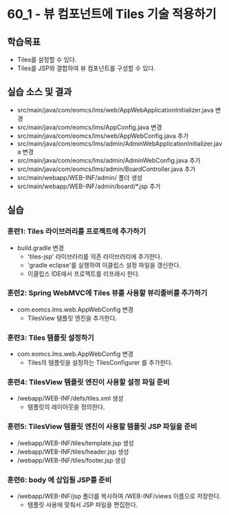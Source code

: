 # 60_1 - 뷰 컴포넌트에 Tiles 기술 적용하기

## 학습목표

- Tiles를 설정할 수 있다.
- Tiles를 JSP와 결합하여 뷰 컴포넌트를 구성할 수 있다.

## 실습 소스 및 결과

- src/main/java/com/eomcs/lms/web/AppWebApplicationInitializer.java 변경
- src/main/java/com/eomcs/lms/AppConfig.java 변경
- src/main/java/com/eomcs/lms/web/AppWebConfig.java 추가
- src/main/java/com/eomcs/lms/admin/AdminWebApplicationInitializer.java 변경
- src/main/java/com/eomcs/lms/admin/AdminWebConfig.java 추가
- src/main/java/com/eomcs/lms/admin/BoardController.java 추가
- src/main/webapp/WEB-INF/admin/ 폴더 생성
- src/main/webapp/WEB-INF/admin/board/*.jsp 추가
  
## 실습  

### 훈련1: Tiles 라이브러리를 프로젝트에 추가하기

- build.gradle 변경
  - 'tiles-jsp' 라이브러리를 의존 라이브러리에 추가한다.
  - 'gradle eclipse'를 실행하여 이클립스 설정 파일을 갱신한다.
  - 이클립스 IDE에서 프로젝트를 리프래시 한다.
 
### 훈련2: Spring WebMVC에 Tiles 뷰를 사용할 뷰리졸버를 추가하기

- com.eomcs.lms.web.AppWebConfig 변경
  - TilesView 템플릿 엔진을 추가한다.

### 훈련3: Tiles 템플릿 설정하기

- com.eomcs.lms.web.AppWebConfig 변경
  - Tiles의 템플릿을 설정하는 TilesConfigurer 를 추가한다.
  

### 훈련4: TilesView 템플릿 엔진이 사용할 설정 파일 준비

- /webapp/WEB-INF/defs/tiles.xml 생성
  - 템플릿의 레이아웃을 정의한다.
  
### 훈련5: TilesView 템플릿 엔진이 사용할 템플릿 JSP 파일을 준비

- /webapp/WEB-INF/tiles/template.jsp 생성
- /webapp/WEB-INF/tiles/header.jsp 생성
- /webapp/WEB-INF/tiles/footer.jsp 생성

### 훈련6: body 에 삽입될 JSP를 준비

- /webapp/WEB-INF/jsp 폴더를 복사하여 /WEB-INF/views 이름으로 저장한다.
  - 템플릿 사용에 맞춰서 JSP 파일을 편집한다. 

  